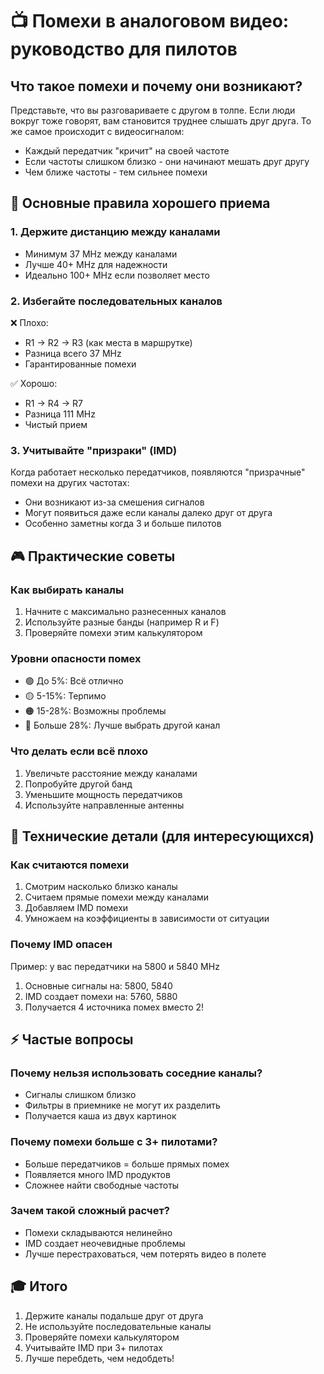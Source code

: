 # 📺 Помехи в аналоговом видео: руководство для пилотов

## Что такое помехи и почему они возникают?

Представьте, что вы разговариваете с другом в толпе. Если люди вокруг тоже говорят, вам становится труднее слышать друг друга. То же самое происходит с видеосигналом:

- Каждый передатчик "кричит" на своей частоте
- Если частоты слишком близко - они начинают мешать друг другу
- Чем ближе частоты - тем сильнее помехи

## 🎯 Основные правила хорошего приема

### 1. Держите дистанцию между каналами
- Минимум 37 MHz между каналами
- Лучше 40+ MHz для надежности
- Идеально 100+ MHz если позволяет место

### 2. Избегайте последовательных каналов
❌ Плохо:
- R1 -> R2 -> R3 (как места в маршрутке)
- Разница всего 37 MHz
- Гарантированные помехи

✅ Хорошо:
- R1 -> R4 -> R7
- Разница 111 MHz
- Чистый прием

### 3. Учитывайте "призраки" (IMD)
Когда работает несколько передатчиков, появляются "призрачные" помехи на других частотах:
- Они возникают из-за смешения сигналов
- Могут появиться даже если каналы далеко друг от друга
- Особенно заметны когда 3 и больше пилотов

## 🎮 Практические советы

### Как выбирать каналы
1. Начните с максимально разнесенных каналов
2. Используйте разные банды (например R и F)
3. Проверяйте помехи этим калькулятором

### Уровни опасности помех
- 🟢 До 5%: Всё отлично
- 🟡 5-15%: Терпимо
- 🟠 15-28%: Возможны проблемы
- 🔴 Больше 28%: Лучше выбрать другой канал

### Что делать если всё плохо
1. Увеличьте расстояние между каналами
2. Попробуйте другой банд
3. Уменьшите мощность передатчиков
4. Используйте направленные антенны

## 🔧 Технические детали (для интересующихся)

### Как считаются помехи
1. Смотрим насколько близко каналы
2. Считаем прямые помехи между каналами
3. Добавляем IMD помехи
4. Умножаем на коэффициенты в зависимости от ситуации

### Почему IMD опасен
Пример: у вас передатчики на 5800 и 5840 MHz
1. Основные сигналы на: 5800, 5840
2. IMD создает помехи на: 5760, 5880
3. Получается 4 источника помех вместо 2!

## ⚡ Частые вопросы

### Почему нельзя использовать соседние каналы?
- Сигналы слишком близко
- Фильтры в приемнике не могут их разделить
- Получается каша из двух картинок

### Почему помехи больше с 3+ пилотами?
- Больше передатчиков = больше прямых помех
- Появляется много IMD продуктов
- Сложнее найти свободные частоты

### Зачем такой сложный расчет?
- Помехи складываются нелинейно
- IMD создает неочевидные проблемы
- Лучше перестраховаться, чем потерять видео в полете

## 🎓 Итого

1. Держите каналы подальше друг от друга
2. Не используйте последовательные каналы
3. Проверяйте помехи калькулятором
4. Учитывайте IMD при 3+ пилотах
5. Лучше перебдеть, чем недобдеть! 